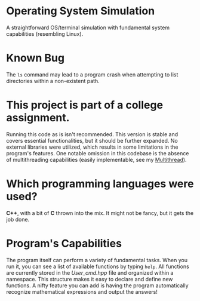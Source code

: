 # Operating System Simulation
A straightforward OS/terminal simulation with fundamental system capabilities (resembling Linux).

# Known Bug
The `ls` command may lead to a program crash when attempting to list directories within a non-existent path.

# This project is part of a college assignment.
Running this code as is isn't recommended. This version is stable and covers essential functionalities,
but it should be further expanded. No external libraries were utilized, which results in some limitations
in the program's features. One notable omission in this codebase is the absence of multithreading capabilities
(easily implementable, see my [Multithread](https://github.com/saeedkhatami/MultiThread)).

# Which programming languages were used?
**C++**, with a bit of **C** thrown into the mix. It might not be fancy, but it gets the job done.

# Program's Capabilities
The program itself can perform a variety of fundamental tasks. When you run it, you can see a list of available functions by typing `help`. All functions are currently stored in the _User_cmd.hpp_ file and organized within a namespace. This structure makes it easy to declare and define new functions. A nifty feature you can add is having the program automatically recognize mathematical expressions and output the answers!
